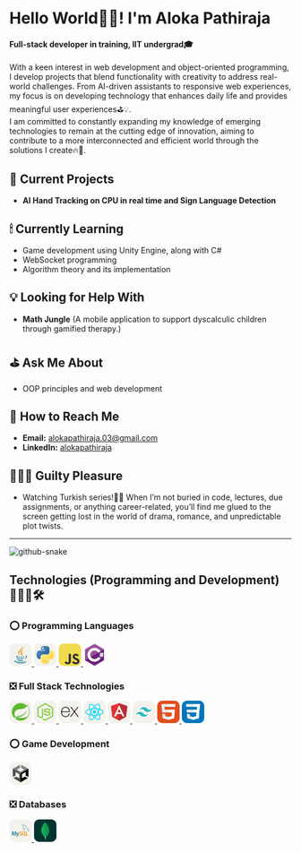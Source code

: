 # Hello World👋🏻! I'm Aloka Pathiraja

#### Full-stack developer in training, IIT undergrad🎓

With a keen interest in web development and object-oriented programming, I develop projects that blend functionality with creativity to address real-world challenges. From AI-driven assistants to responsive web experiences, my focus is on developing technology that enhances daily life and provides meaningful user experiences⛳💡.  
I am committed to constantly expanding my knowledge of emerging technologies to remain at the cutting edge of innovation, aiming to contribute to a more interconnected and efficient world through the solutions I create🔥💯.

## 🔭 Current Projects
- **AI Hand Tracking on CPU in real time and Sign Language Detection**

## 🕯 Currently Learning
- Game development using Unity Engine, along with C#
- WebSocket programming
- Algorithm theory and its implementation

## 💡 Looking for Help With
- **Math Jungle** (A mobile application to support dyscalculic children through gamified therapy.)

## ⛳ Ask Me About
- OOP principles and web development

## 📨 How to Reach Me
- **Email:** alokapathiraja.03@gmail.com  
- **LinkedIn:** [alokapathiraja](https://www.linkedin.com/in/alokapathiraja)

## 🤷🏻‍♀ Guilty Pleasure
- Watching Turkish series!🫶🏻 When I’m not buried in code, lectures, due assignments, or anything career-related, you’ll find me glued to the screen getting lost in the world of drama, romance, and unpredictable plot twists.

---

<picture>
  <source media="(prefers-color-scheme: dark)" srcset="https://raw.githubusercontent.com/tobiasmeyhoefer/tobiasmeyhoefer/output/github-snake-dark.svg" />
  <source media="(prefers-color-scheme: light)" srcset="https://raw.githubusercontent.com/tobiasmeyhoefer/tobiasmeyhoefer/output/github-snake.svg" />
  <img alt="github-snake" src="https://raw.githubusercontent.com/tobiasmeyhoefer/tobiasmeyhoefer/output/github-snake.svg" />
</picture>

## Technologies (Programming and Development) 👩🏼‍💻🛠️

### ⭕ Programming Languages
<p>
  <a href="https://www.java.com" target="_blank"> <img src="https://github.com/tandpfun/skill-icons/blob/main/icons/Java-Light.svg" alt="Java" width="40" height="40"/> </a>
  <a href="https://www.python.org" target="_blank"> <img src="https://github.com/tandpfun/skill-icons/blob/main/icons/Python-Light.svg" alt="Python" width="40" height="40"/> </a>
  <a href="https://developer.mozilla.org/en-US/docs/Web/JavaScript" target="_blank"> <img src="https://github.com/tandpfun/skill-icons/blob/main/icons/JavaScript.svg" alt="JavaScript" width="40" height="40"/> </a>
  <a href="https://learn.microsoft.com/en-us/dotnet/csharp/" target="_blank"> <img src="https://raw.githubusercontent.com/devicons/devicon/master/icons/csharp/csharp-original.svg" alt="C#" width="40" height="40"/> </a>
</p>

### ❎ Full Stack Technologies
<p>
  <a href="https://spring.io" target="_blank"> <img src="https://github.com/tandpfun/skill-icons/blob/main/icons/Spring-Light.svg" alt="Spring" width="40" height="40"/> </a>
  <a href="https://nodejs.org" target="_blank"> <img src="https://github.com/tandpfun/skill-icons/blob/main/icons/NodeJS-Light.svg" alt="Node.js" width="40" height="40"/> </a>
  <a href="https://expressjs.com" target="_blank"> <img src="https://github.com/tandpfun/skill-icons/blob/main/icons/ExpressJS-Light.svg" alt="Express.js" width="40" height="40"/> </a>
  <a href="https://react.dev" target="_blank"> <img src="https://github.com/tandpfun/skill-icons/blob/main/icons/React-Light.svg" alt="React" width="40" height="40"/> </a>
  <a href="https://angular.io" target="_blank"> <img src="https://github.com/tandpfun/skill-icons/blob/main/icons/Angular-Light.svg" alt="Angular" width="40" height="40"/> </a>
  <a href="https://tailwindcss.com" target="_blank"> <img src="https://github.com/tandpfun/skill-icons/blob/main/icons/TailwindCSS-Light.svg" alt="Tailwind CSS" width="40" height="40"/> </a>
  <a href="https://developer.mozilla.org/en-US/docs/Web/HTML" target="_blank"> <img src="https://github.com/tandpfun/skill-icons/blob/main/icons/HTML.svg" alt="HTML5" width="40" height="40"/> </a>
  <a href="https://developer.mozilla.org/en-US/docs/Web/CSS" target="_blank"> <img src="https://github.com/tandpfun/skill-icons/blob/main/icons/CSS.svg" alt="CSS3" width="40" height="40"/> </a>
</p>

### ⭕ Game Development
<p>
  <a href="https://unity.com" target="_blank"> <img src="https://github.com/tandpfun/skill-icons/blob/main/icons/Unity-Light.svg" alt="Unity" width="40" height="40"/> </a>
</p>

### ❎ Databases
<p>
  <a href="https://www.mysql.com" target="_blank"> <img src="https://github.com/tandpfun/skill-icons/blob/main/icons/MySQL-Light.svg" alt="MySQL" width="40" height="40"/> </a>
  <a href="https://www.mongodb.com" target="_blank"> <img src="https://github.com/tandpfun/skill-icons/blob/main/icons/MongoDB.svg" alt="MongoDB" width="40" height="40"/> </a>
</p>
